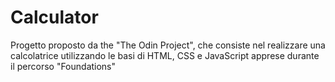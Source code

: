 # Calculator
Progetto proposto da the "The Odin Project", che consiste nel realizzare una calcolatrice utilizzando le basi di HTML, CSS e JavaScript apprese durante il percorso "Foundations"
